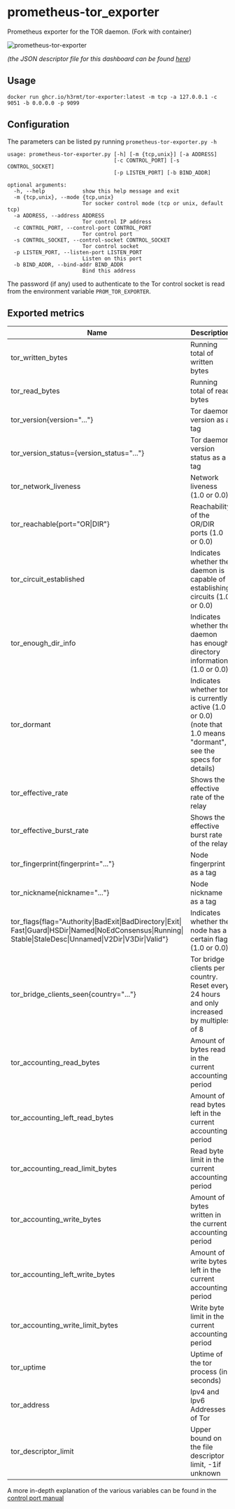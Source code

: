 # prometheus-tor_exporter

Prometheus exporter for the TOR daemon. (Fork with container)

![prometheus-tor-exporter](https://user-images.githubusercontent.com/3966931/27349994-5cec464c-55f9-11e7-805a-2aea50413f2a.png)

_(the JSON descriptor file for this dashboard can be
found [here](https://gist.github.com/atx/f4d12616eaac919b6764109ffd470c99))_

## Usage

``docker run ghcr.io/h3rmt/tor-exporter:latest -m tcp -a 127.0.0.1 -c 9051 -b 0.0.0.0 -p 9099``

## Configuration

The parameters can be listed py running `prometheus-tor-exporter.py -h`

```
usage: prometheus-tor-exporter.py [-h] [-m {tcp,unix}] [-a ADDRESS]
                                  [-c CONTROL_PORT] [-s CONTROL_SOCKET]
                                  [-p LISTEN_PORT] [-b BIND_ADDR]

optional arguments:
  -h, --help            show this help message and exit
  -m {tcp,unix}, --mode {tcp,unix}
                        Tor socker control mode (tcp or unix, default tcp)
  -a ADDRESS, --address ADDRESS
                        Tor control IP address
  -c CONTROL_PORT, --control-port CONTROL_PORT
                        Tor control port
  -s CONTROL_SOCKET, --control-socket CONTROL_SOCKET
                        Tor control socket
  -p LISTEN_PORT, --listen-port LISTEN_PORT
                        Listen on this port
  -b BIND_ADDR, --bind-addr BIND_ADDR
                        Bind this address
```

The password (if any) used to authenticate to the Tor control socket is read
from the environment variable `PROM_TOR_EXPORTER`.

## Exported metrics

| Name                                                                                                                                                                   | Description                                                                                                       |
|------------------------------------------------------------------------------------------------------------------------------------------------------------------------|-------------------------------------------------------------------------------------------------------------------|
| tor_written_bytes                                                                                                                                                      | Running total of written bytes                                                                                    |
| tor_read_bytes                                                                                                                                                         | Running total of read bytes                                                                                       |
| tor_version{version="..."}                                                                                                                                             | Tor daemon version as a tag                                                                                       |
| tor_version_status={version_status="..."}                                                                                                                              | Tor daemon version status as a tag                                                                                |
| tor_network_liveness                                                                                                                                                   | Network liveness (1.0 or 0.0)                                                                                     |
| tor_reachable{port="OR\|DIR"}                                                                                                                                          | Reachability of the OR/DIR ports (1.0 or 0.0)                                                                     |
| tor_circuit_established                                                                                                                                                | Indicates whether the daemon is capable of establishing circuits (1.0 or 0.0)                                     |
| tor_enough_dir_info                                                                                                                                                    | Indicates whether the daemon has enough directory information (1.0 or 0.0)                                        |
| tor_dormant                                                                                                                                                            | Indicates whether tor is currently active (1.0 or 0.0) (note that 1.0 means "dormant", see the specs for details) |
| tor_effective_rate                                                                                                                                                     | Shows the effective rate of the relay                                                                             |
| tor_effective_burst_rate                                                                                                                                               | Shows the effective burst rate of the relay                                                                       |
| tor_fingerprint{fingerprint="..."}                                                                                                                                     | Node fingerprint as a tag                                                                                         |
| tor_nickname{nickname="..."}                                                                                                                                           | Node nickname as a tag                                                                                            |
| tor_flags{flag="Authority\|BadExit\|BadDirectory\|Exit\|<br/>Fast\|Guard\|HSDir\|Named\|NoEdConsensus\|Running\|<br/>Stable\|StaleDesc\|Unnamed\|V2Dir\|V3Dir\|Valid"} | Indicates whether the node has a certain flag (1.0 or 0.0)                                                        |
| tor_bridge_clients_seen{country="..."}                                                                                                                                 | Tor bridge clients per country. Reset every 24 hours and only increased by multiples of 8                         |
| tor_accounting_read_bytes                                                                                                                                              | Amount of bytes read in the current accounting period                                                             |
| tor_accounting_left_read_bytes                                                                                                                                         | Amount of read bytes left in the current accounting period                                                        |
| tor_accounting_read_limit_bytes                                                                                                                                        | Read byte limit in the current accounting period                                                                  |
| tor_accounting_write_bytes                                                                                                                                             | Amount of bytes written in the current accounting period                                                          |
| tor_accounting_left_write_bytes                                                                                                                                        | Amount of write bytes left in the current accounting period                                                       |
| tor_accounting_write_limit_bytes                                                                                                                                       | Write byte limit in the current accounting period                                                                 |
| tor_uptime                                                                                                                                                             | Uptime of the tor process (in seconds)                                                                            |
| tor_address                                                                                                                                                            | Ipv4 and Ipv6 Addresses of Tor                                                                                    |
| tor_descriptor_limit                                                                                                                                                   | Upper bound on the file descriptor limit, -1if unknown                                                            |

A more in-depth explanation of the various variables can be found in
the [control port manual](https://gitweb.torproject.org/torspec.git/tree/control-spec.txt)
